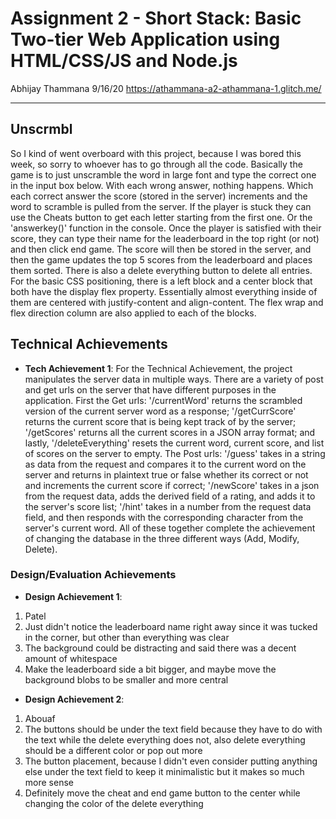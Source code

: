Assignment 2 - Short Stack: Basic Two-tier Web Application using HTML/CSS/JS and Node.js  
===

Abhijay Thammana 9/16/20
https://athammana-a2-athammana-1.glitch.me/

--------------------------------------------------------------------------------------------------------------------------

## Unscrmbl
So I kind of went overboard with this project, because I was bored this week, so sorry to whoever has to go through all the code. Basically the game is to just unscramble the word in large font and type the correct one in the input box below. With each wrong answer, nothing happens. Which each correct answer the score (stored in the server) increments and the word to scramble is pulled from the server. If the player is stuck they can use the Cheats button to get each letter starting from the first one. Or the 'answerkey()' function in the console. Once the player is satisfied with their score, they can type their name for the leaderboard in the top right  (or not) and then click end game. The score will then be stored in the server, and then the game updates the top 5 scores from the leaderboard and places them sorted. There is also a delete everything button to delete all entries. For the basic CSS positioning, there is a left block and a center block that both have the display flex property. Essentially almost everything inside of them are centered with justify-content and align-content. The flex wrap and flex direction column are also applied to each of the blocks.

## Technical Achievements
- **Tech Achievement 1**: For the Technical Achievement, the project manipulates the server data in multiple ways. There are a variety of post and get urls on the server that have different purposes in the application. First the Get urls: '/currentWord' returns the scrambled version of the current server word as a response; '/getCurrScore' returns the current score that is being kept track of by the server; '/getScores' returns all the current scores in a JSON array format; and lastly, '/deleteEverything' resets the current word, current score, and list of scores on the server to empty. The Post urls: '/guess' takes in a string as data from the request and compares it to the current word on the server and returns in plaintext true or false whether its correct or not and increments the current score if correct; '/newScore' takes in a json from the request data, adds the derived field of a rating, and adds it to the server's score list; '/hint' takes in a number from the request data field, and then responds with the corresponding character from the server's current word. All of these together complete the achievement of changing the database in the three different ways (Add, Modify, Delete).

### Design/Evaluation Achievements
- **Design Achievement 1**: 

1. Patel
2. Just didn't notice the leaderboard name right away since it was tucked in the corner, but other than everything was clear
3. The background could be distracting and said there was a decent amount of whitespace
4. Make the leaderboard side a bit bigger, and maybe move the background blobs to be smaller and more central

- **Design Achievement 2**:

1. Abouaf
2. The buttons should be under the text field because they have to do with the text while the delete everything does not, also delete everything should be a different color or pop out more
3. The button placement, because I didn't even consider putting anything else under the text field to keep it minimalistic but it makes so much more sense
4. Definitely move the cheat and end game button to the center while changing the color of the delete everything

